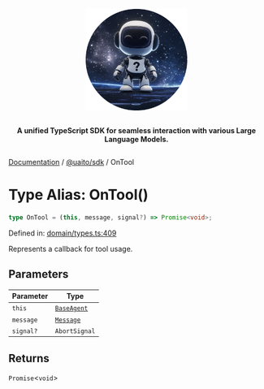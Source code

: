 <div style="display:flex; flex-direction:column; align-items:center;">
<p align="center">
  <img src="../UAITO.png" alt="UAITO Logo" width="200"/>
</p>

<p align="center">
  <strong>A unified TypeScript SDK for seamless interaction with various Large Language Models.</strong>
</p>
</div>

[Documentation](README.md) / [@uaito/sdk](@uaito.sdk.md) / OnTool

# Type Alias: OnTool()

```ts
type OnTool = (this, message, signal?) => Promise<void>;
```

Defined in: [domain/types.ts:409](https://github.com/elribonazo/uaito/blob/14cc5d8874ee2252c5294c529f579706013fa351/packages/sdk/src/domain/types.ts#L409)

Represents a callback for tool usage.

## Parameters

| Parameter | Type |
| ------ | ------ |
| `this` | [`BaseAgent`](@uaito.sdk.Class.BaseAgent.md) |
| `message` | [`Message`](@uaito.sdk.TypeAlias.Message.md) |
| `signal?` | `AbortSignal` |

## Returns

`Promise`\<`void`\>

